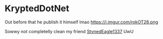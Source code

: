 # KryptedDotNet
Out before that he publish it himself lmao https://i.imgur.com/rokOT28.png

Sowwy not completelly clean my friend [StvnedEagle1337](https://github.com/StvnedEagle1337) UwU
